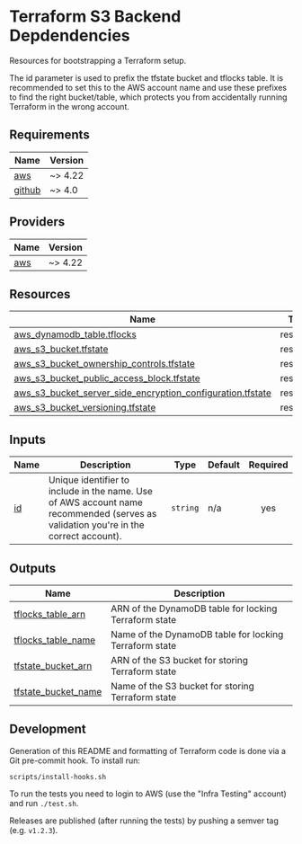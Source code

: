 <!-- BEGIN_TF_DOCS -->
# Terraform S3 Backend Depdendencies

Resources for bootstrapping a Terraform setup.

The id parameter is used to prefix the tfstate bucket and tflocks table. It is recommended to set this
to the AWS account name and use these prefixes to find the right bucket/table, which protects you from
accidentally running Terraform in the wrong account.

## Requirements

| Name | Version |
|------|---------|
| <a name="requirement_aws"></a> [aws](#requirement\_aws) | ~> 4.22 |
| <a name="requirement_github"></a> [github](#requirement\_github) | ~> 4.0 |

## Providers

| Name | Version |
|------|---------|
| <a name="provider_aws"></a> [aws](#provider\_aws) | ~> 4.22 |

## Resources

| Name | Type |
|------|------|
| [aws_dynamodb_table.tflocks](https://registry.terraform.io/providers/hashicorp/aws/latest/docs/resources/dynamodb_table) | resource |
| [aws_s3_bucket.tfstate](https://registry.terraform.io/providers/hashicorp/aws/latest/docs/resources/s3_bucket) | resource |
| [aws_s3_bucket_ownership_controls.tfstate](https://registry.terraform.io/providers/hashicorp/aws/latest/docs/resources/s3_bucket_ownership_controls) | resource |
| [aws_s3_bucket_public_access_block.tfstate](https://registry.terraform.io/providers/hashicorp/aws/latest/docs/resources/s3_bucket_public_access_block) | resource |
| [aws_s3_bucket_server_side_encryption_configuration.tfstate](https://registry.terraform.io/providers/hashicorp/aws/latest/docs/resources/s3_bucket_server_side_encryption_configuration) | resource |
| [aws_s3_bucket_versioning.tfstate](https://registry.terraform.io/providers/hashicorp/aws/latest/docs/resources/s3_bucket_versioning) | resource |

## Inputs

| Name | Description | Type | Default | Required |
|------|-------------|------|---------|:--------:|
| <a name="input_id"></a> [id](#input\_id) | Unique identifier to include in the name. Use of AWS account name recommended (serves as validation you're in the correct account). | `string` | n/a | yes |

## Outputs

| Name | Description |
|------|-------------|
| <a name="output_tflocks_table_arn"></a> [tflocks\_table\_arn](#output\_tflocks\_table\_arn) | ARN of the DynamoDB table for locking Terraform state |
| <a name="output_tflocks_table_name"></a> [tflocks\_table\_name](#output\_tflocks\_table\_name) | Name of the DynamoDB table for locking Terraform state |
| <a name="output_tfstate_bucket_arn"></a> [tfstate\_bucket\_arn](#output\_tfstate\_bucket\_arn) | ARN of the S3 bucket for storing Terraform state |
| <a name="output_tfstate_bucket_name"></a> [tfstate\_bucket\_name](#output\_tfstate\_bucket\_name) | Name of the S3 bucket for storing Terraform state |

## Development

Generation of this README and formatting of Terraform code is done via a Git pre-commit hook. To install run:

    scripts/install-hooks.sh

To run the tests you need to login to AWS (use the "Infra Testing" account) and run `./test.sh`.

Releases are published (after running the tests) by pushing a semver tag (e.g. `v1.2.3`).
<!-- END_TF_DOCS -->